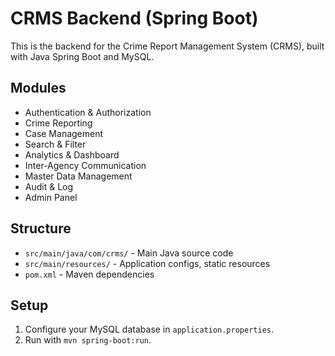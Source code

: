 # CRMS Backend (Spring Boot)

This is the backend for the Crime Report Management System (CRMS), built with Java Spring Boot and MySQL.

## Modules
- Authentication & Authorization
- Crime Reporting
- Case Management
- Search & Filter
- Analytics & Dashboard
- Inter-Agency Communication
- Master Data Management
- Audit & Log
- Admin Panel

## Structure
- `src/main/java/com/crms/` - Main Java source code
- `src/main/resources/` - Application configs, static resources
- `pom.xml` - Maven dependencies

## Setup
1. Configure your MySQL database in `application.properties`.
2. Run with `mvn spring-boot:run`. 